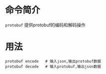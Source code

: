 命令简介
======= 

`protobuf` 提供protobuf的编码和解码操作
    

用法
=======

```
protobuf encode   # 输入json,输出protobuf数据
protobuf decode   # 输入protobuf,输出json数据
```